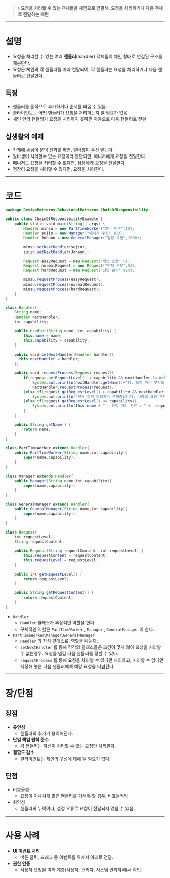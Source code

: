 >📞 **요청을 처리할 수 있는 객체들을 체인으로 연결해, 요청을 처리하거나 다음 객체로 전달하는 패턴**

---

# 설명

- 요청을 처리할 수 있는 여러 **핸들러**(handler) 객체들이 체인 형태로 연결된 구조를 제공한다.
- 요청은 체인의 각 핸들러를 따라 전달되어, 각 핸들러는 요청을 처리하거나 다음 핸들러로 전달한다.

## 특징

- 핸들러를 동적으로 추가하거나 순서를 바꿀 수 있음.
- 클라이언트는 어떤 핸들러가 요청을 처리하는지 알 필요가 없음
- 체인 안의 핸들러가 요청을 처리하지 못하면 자동으로 다음 핸들러로 전달

## 실생활의 예제

- 가게에 손님이 문의 전화를 하면, 알바생이 우선 받는다.
- 알바생이 처리할수 없는 요청이라 판단되면, 매니저에게 요청을 전달한다.
- 매니저도 요청을 처리할 수 없다면, 점장에게 요청을 전달한다.
- 점장이 요청을 처리할 수 있다면, 요청을 처리한다.

---

# 코드

```java
package DesignPatterns.BehavioralPatterns.ChainOfResponsibility;

public class ChainOfResponsibilityExample {
    public static void main(String[] args) {
        Handler minsu = new PartTimeWorker("알바 민수",10);
        Handler sujin = new Manager("매니저 수진",100);
        Handler Johann = new GeneralManager("점장 요한",1000);

        minsu.setNextHandler(sujin);
        sujin.setNextHandler(Johann);

        Request easyRequest = new Request("픽업 요청",5);
        Request normalRequest = new Request("단체 주문",90);
        Request hardRequest = new Request("창업 문의",999);

        minsu.requestProcess(easyRequest);
        minsu.requestProcess(normalRequest);
        minsu.requestProcess(hardRequest);
    }
}

class Handler{
    String name;
    Handler nextHandler;
    int capability;

    public Handler(String name, int capability) {
        this.name = name;
        this.capability = capability;
    }

    public void setNextHandler(Handler handler){
      this.nextHandler = handler;
    };

    public void requestProcess(Request request){
        if(request.getRequestLevel() > capability && nextHandler != null){
            System.out.println(nextHandler.getName()+"님. 요청 처리 부탁드립니다.");
            nextHandler.requestProcess(request);
        }else if(request.getRequestLevel() > capability && nextHandler == null){
            System.out.println("현재 상위 담당자가 부재중입니다. 나중에 요청 부탁드려요.");
        }else if(request.getRequestLevel() <= capability){
            System.out.println(this.name + " - 요청 처리 완료 : " +  request.getRequestContent());
        }
    }

    public String getName() {
        return name;
    }
}

class PartTimeWorker extends Handler{
    public PartTimeWorker(String name,int capability){
        super(name,capability);
    }
}

class Manager extends Handler{
    public Manager(String name,int capability){
        super(name,capability);
    }
}

class GeneralManager extends Handler{
    public GeneralManager(String name,int capability){
        super(name,capability);
    }
}

class Request{
    int requestLevel;
    String requestContent;

    public Request(String requestContent, int requestLevel) {
        this.requestContent = requestContent;
        this.requestLevel = requestLevel;
    }

    public int getRequestLevel() {
        return requestLevel;
    }

    public String getRequestContent() {
        return requestContent;
    }
}
```

- `Handler`
    - `Handler` 클래스가 추상적인 역할을 한다.
    - 구체적인 역할은 `PartTimeWorker` , `Manager` , `GeneralManager` 이 한다.
- `PartTimeWorker`,`Manager`,`GeneralManager`
    - `Handler` 의 자식 클래스로, 역할을 나눈다.
    - `setNextHandler` 를 통해 각각의 클래스들은 조건이 맞지 않아 요청을 처리할 수 없는경우. 요청을 넘길 다음 핸들러를 정할 수 있다.
    - `requestProcess` 를 통해 요청을 처리할 수 있다면 처리하고, 처리할 수 없다면 지정해 놓은 다음 핸들러에게 해당 요청을 떠넘긴다.

---

# 장/단점

## 장점

- **유연성**
    - 핸들러의 추가가 용이해진다.
- **단일 책임 원칙 준수**
    - 각 핸들러는 자신이 처리할 수 있는 요청만 처리한다.
- **결합도 감소**
    - 클라이언트는 체인의 구성에 대해 알 필요가 없다.

## 단점

- 비효율성
    - 요청이 지나치게 많은 핸들러를 거쳐야 할 경우, 비효율적임
- 취약성
    - 핸들러의 누락이나, 설정 오류로 요청이 전달되지 않을 수 있음.

---

# 사용 사례

- **UI 이벤트 처리**
    - 버튼 클릭, 드래그 등 이벤트를 위에서 아래로 전달.
- **권한 인증**
    - 사용자 요청을 여러 계층(사용자, 관리자, 시스템 관리자)에서 확인.